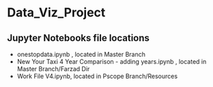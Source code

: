 # Data_Viz_Project
## Jupyter Notebooks file locations

* onestopdata.ipynb ,  located in Master Branch
* New Your Taxi 4 Year Comparison - adding years.ipynb , located in Master Branch/Farzad Dir
* Work File V4.ipynb, located in Pscope Branch/Resources
